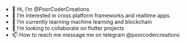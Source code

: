 - 👋 Hi, I’m @PoorCoderCreations
- 👀 I’m interested in cross platform frameworks and realtime apps. 
- 🌱 I’m currently learning machine learning and blockchain
- 💞️ I’m looking to collaborate on flutter projects
- 📫 How to reach me message me on telegram @poorcodercreations

<!---
PoorCoderCreations/PoorCoderCreations is a ✨ special ✨ repository because its `README.md` (this file) appears on your GitHub profile.
You can click the Preview link to take a look at your changes.
--->
